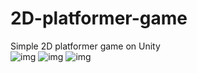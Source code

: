 # 2D-platformer-game
Simple 2D platformer game on Unity  
![img](https://github.com/Misterio715/2D-platformer-game/Screenshots/sreenshot1.png?raw=true)
![img](https://github.com/Misterio715/2D-platformer-game/Screenshots/sreenshot2.png?raw=true)
![img](https://github.com/Misterio715/2D-platformer-game/Screenshots/sreenshot3.png?raw=true)
